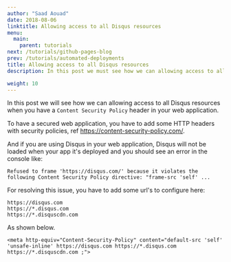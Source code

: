 ```yaml
---
author: "Saad Aouad"
date: 2018-08-06
linktitle: Allowing access to all Disqus resources
menu:
  main:
    parent: tutorials
next: /tutorials/github-pages-blog
prev: /tutorials/automated-deployments
title: Allowing access to all Disqus resources
description: In this post we must see how we can allowing access to all Disqus resources when you have a Content Security Policy header in your web application

weight: 10
---
```


In this post we will see how we can allowing access to all Disqus resources when you have a `Content Security Policy` header in your web application.

To have a secured web application, you have to add some HTTP headers with security policies, ref https://content-security-policy.com/.

And if you are using Disqus in your web application, Disqus will not be loaded when your app it's deployed and you should see an error in the console like:

```
Refused to frame 'https://disqus.com/' because it violates the following Content Security Policy directive: "frame-src 'self' ...
```

For resolving this issue, you have to add some url's to configure here:

```
https://disqus.com
https://*.disqus.com
https://*.disquscdn.com
```

As shown below.

```
<meta http-equiv="Content-Security-Policy" content="default-src 'self' 'unsafe-inline' https://disqus.com https://*.disqus.com https://*.disquscdn.com ;">
```